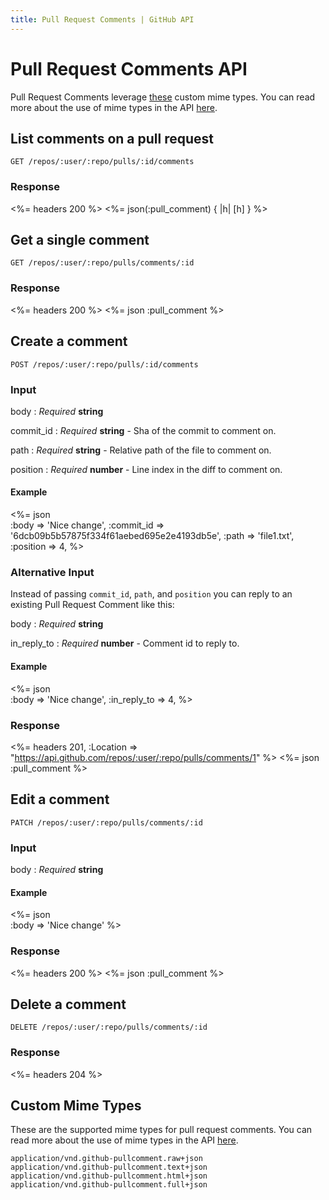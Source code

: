 ```yaml
---
title: Pull Request Comments | GitHub API
---
```


# Pull Request Comments API

Pull Request Comments leverage [these](#custom-mime-types) custom mime
types. You can read more about the use of mime types in the API
[here](/v3/mime/).

## List comments on a pull request

    GET /repos/:user/:repo/pulls/:id/comments

### Response

<%= headers 200 %>
<%= json(:pull_comment) { |h| [h] } %>

## Get a single comment

    GET /repos/:user/:repo/pulls/comments/:id

### Response

<%= headers 200 %>
<%= json :pull_comment %>

## Create a comment

    POST /repos/:user/:repo/pulls/:id/comments

### Input

body
: _Required_ **string**

commit_id
: _Required_ **string** - Sha of the commit to comment on.

path
: _Required_ **string** - Relative path of the file to comment on.

position
: _Required_ **number** - Line index in the diff to comment on.

#### Example

<%= json \
  :body      => 'Nice change',
  :commit_id => '6dcb09b5b57875f334f61aebed695e2e4193db5e',
  :path      => 'file1.txt',
  :position  => 4,
%>

### Alternative Input

Instead of passing `commit_id`, `path`, and `position` you can reply to
an existing Pull Request Comment like this:

body
: _Required_ **string**

in_reply_to
: _Required_ **number** - Comment id to reply to.

#### Example

<%= json \
  :body        => 'Nice change',
  :in_reply_to => 4,
%>

### Response

<%= headers 201,
      :Location =>
"https://api.github.com/repos/:user/:repo/pulls/comments/1" %>
<%= json :pull_comment %>

## Edit a comment

    PATCH /repos/:user/:repo/pulls/comments/:id

### Input

body
: _Required_ **string**

#### Example

<%= json \
  :body => 'Nice change'
%>

### Response

<%= headers 200 %>
<%= json :pull_comment %>

## Delete a comment

    DELETE /repos/:user/:repo/pulls/comments/:id

### Response

<%= headers 204 %>

## Custom Mime Types

These are the supported mime types for pull request comments. You can read
more about the use of mime types in the API [here](/v3/mime/).

    application/vnd.github-pullcomment.raw+json
    application/vnd.github-pullcomment.text+json
    application/vnd.github-pullcomment.html+json
    application/vnd.github-pullcomment.full+json
